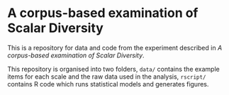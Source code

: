 # A corpus-based examination of Scalar Diversity

This is a repository for data and code from the experiment described in *A corpus-based examination of Scalar Diversity*.

This repository is organised into two folders, `data/` contains the example items for each scale and the raw data used in the analysis, `rscript/` contains R code which runs statistical models and generates figures.

